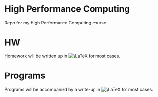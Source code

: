 # High Performance Computing
Repo for my High Performance Computing course.

# HW
Homework will be written up in <HTML><img src="https://latex.codecogs.com/gif.latex?\LaTeX" title="\LaTeX" /></HTML> for most cases.

# Programs
Programs will be accompanied by a write-up in <HTML><img src="https://latex.codecogs.com/gif.latex?\LaTeX" title="\LaTeX" /></HTML> for most cases.

